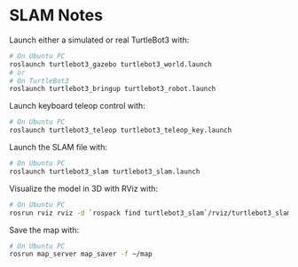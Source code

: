 # SLAM Notes


Launch either a simulated or real TurtleBot3 with: 

```bash
# On Ubuntu PC
roslaunch turtlebot3_gazebo turtlebot3_world.launch
# or
# On TurtleBot3
roslaunch turtlebot3_bringup turtlebot3_robot.launch
```

Launch keyboard teleop control with: 
```bash
# On Ubuntu PC
roslaunch turtlebot3_teleop turtlebot3_teleop_key.launch
```

Launch the SLAM file with: 
```bash
# On Ubuntu PC
roslaunch turtlebot3_slam turtlebot3_slam.launch
```

Visualize the model in 3D with RViz with:
```bash
# On Ubuntu PC
rosrun rviz rviz -d `rospack find turtlebot3_slam`/rviz/turtlebot3_slam.rviz
```

Save the map with:
```bash
# On Ubuntu PC
rosrun map_server map_saver -f ~/map
```